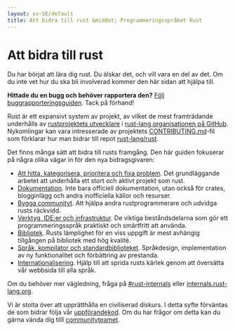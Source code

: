 ```yaml
---
layout: sv-SE/default
title: Att bidra till rust &middot; Programmeringsspråket Rust
---
```


# Att bidra till rust

Du har börjat att lära dig rust. Du älskar det, och vill vara en del av det.
Om du inte vet hur du ska bli involverad kommer den här sidan att hjälpa till.

**Hittade du en bugg och behöver rapportera den?**
[Följ buggrapporteringsguiden][bugs]. Tack på förhand!

Rust är ett expansivt system av projekt, av vilket de mest framträdande
underhålls av [rustprojektets utvecklare][devs] i
[rust-lang organisationen på GitHub][rust-lang]. Nykomlingar kan vara intresserade
av projektets [CONTRIBUTING.md]-fil som förklarar hur man bidrar till repot
[rust-lang/rust].

Det finns många sätt att bidra till rusts framgång.
Den här guiden fokuserar på några olika vägar in för den nya bidragsgivaren:

* [Att hitta, kategorisera, prioritera och fixa problem](contribute-bugs.html).
  Det grundläggande arbetet att underhålla ett stort och aktivt projekt som rust.
* [Dokumentation](contribute-docs.html). Inte bara officiell dokumentation,
  utan också för crates, blogginlägg och andra inofficiella källor och resurser.
* [Bygga communityt](contribute-community.html). Att hjälpa andra rustprogrammerare
  och udvidga rusts räckvidd.
* [Verktyg, IDE:er och infrastruktur](contribute-tools.html). De viktiga
  beståndsdelarna som gör ett programmeringsspråk praktiskt och smärtfritt att använda.
* [Bibliotek](contribute-libs.html). Rusts lämplighet för en viss uppgift är mest
  avhängig tillgången på bibliotek med hög kvalité.
* [Språk, kompilator och standardbiblioteket](contribute-compiler.html).
  Språkdesign, implementation av ny funktionalitet och förbättring av prestanda.
* [Internationalisering](contribute-translations.html). Hjälp till att sprida
  rusts kärlek genom att översätta vår webbsida till alla språk.

Om du behöver mer vägledning, fråga på [#rust-internals] eller [internals.rust-lang.org].

Vi är stolta över att upprätthålla en civiliserad diskurs. I detta syfte förväntas
de som bidrar följa vår [uppförandekod][coc]. Om du har frågor om detta kan du
gärna vända dig tilll [communityteamet][community team].

<!--
TODO: Write a guide to rust processes and governance to link from here
TODO: List of active initiatives
TODO: Write guide to advertising Rust projects to link from
libs / community building
-->

[#rust-internals]: https://client00.chat.mibbit.com/?server=irc.mozilla.org&channel=%23rust-internals
[CONTRIBUTING.md]: https://github.com/rust-lang/rust/blob/master/CONTRIBUTING.md
[bugs]: https://github.com/rust-lang/rust/blob/master/CONTRIBUTING.md#bug-reports
[coc]: https://www.rust-lang.org/conduct.html
[community team]: https://www.rust-lang.org/team.html#Community
[dev_proc]: community.html#rust-development
[devs]: https://github.com/rust-lang/rust/graphs/contributors
[internals.rust-lang.org]: https://internals.rust-lang.org/
[rust-lang/rust]: https://github.com/rust-lang/rust
[rust-lang]: https://github.com/rust-lang
